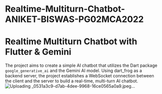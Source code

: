 # Realtime-Multiturn-Chatbot-ANIKET-BISWAS-PG02MCA2022
# Realtime Multiturn Chatbot with Flutter & Gemini
The project aims to create a simple AI chatbot that utilizes the Dart package `google_generative_ai` and the Gemini AI model. Using dart_frog as a backend server, the project establishes a WebSocket connection between the client and the server to build a real-time, multi-turn AI chatbot. 
![Uploading _0531a3c9-d7ab-4dee-9968-16ce0565a0a9.jpeg…]()

